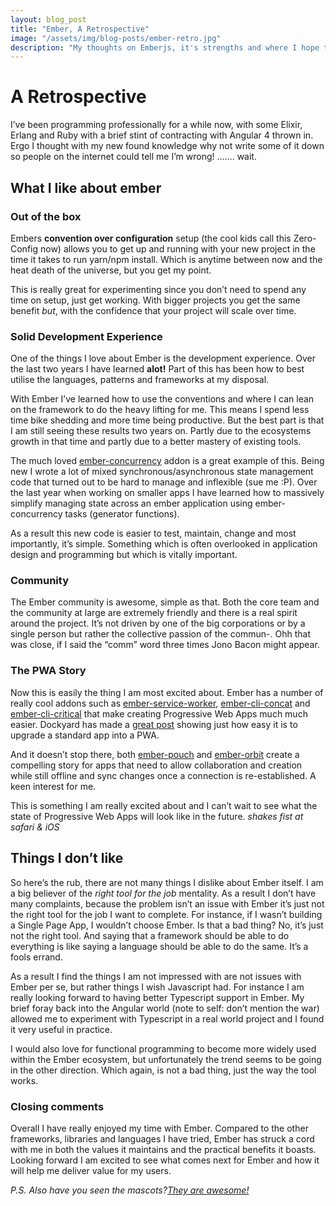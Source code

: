 ```yaml
---
layout: blog_post
title: "Ember, A Retrospective"
image: "/assets/img/blog-posts/ember-retro.jpg"
description: "My thoughts on Emberjs, it's strengths and where I hope they goes next"
---
```


# A Retrospective
  I’ve been programming professionally for a while now, with some Elixir, Erlang and Ruby with a brief stint of contracting with Angular 4 thrown in. Ergo I thought with my new found knowledge why not write some of it down so people on the internet could tell me I’m wrong! ……. wait.

## What I like about ember

### Out of the box

Embers **convention over configuration** setup (the cool kids call this Zero-Config now) allows you to get up and running with your new project in the time it takes to run yarn/npm install. Which is anytime between now and the heat death of the universe, but you get my point.

This is really great for experimenting since you don’t need to spend any time on setup, just get working. With bigger projects you get the same benefit *but*, with the confidence that your project will scale over time.

### Solid Development Experience

One of the things I love about Ember is the development experience. Over the last two years I have learned **alot!** Part of this has been how to best utilise the languages, patterns and frameworks at my disposal.

With Ember I’ve learned how to use the conventions and where I can lean on the framework to do the heavy lifting for me. This means I spend less time bike shedding and more time being productive. But the best part is that I am still seeing these results two years on. Partly due to the ecosystems growth in that time and partly due to a better mastery of existing tools.

The much loved [ember-concurrency](https://github.com/machty/ember-concurrency) addon is a great example of this. Being new I wrote a lot of mixed synchronous/asynchronous state management code that turned out to be hard to manage and inflexible (sue me :P). Over the last year when working on smaller apps I have learned how to massively simplify managing state across an ember application using ember-concurrency tasks (generator functions).

As a result this new code is easier to test, maintain, change and most importantly, it’s simple. Something which is often overlooked in application design and programming but which is vitally important.

### Community

The Ember community is awesome, simple as that. Both the core team and the community at large are extremely friendly and there is a real spirit around the project. It’s not driven by one of the big corporations or by a single person but rather the collective passion of the commun-. Ohh that was close, if I said the “comm” word three times Jono Bacon might appear.

### The PWA Story

Now this is easily the thing I am most excited about. Ember has a number of really cool addons such as [ember-service-worker](https://github.com/DockYard/ember-service-worker), [ember-cli-concat](https://github.com/sir-dunxalot/ember-cli-concat) and [ember-cli-critical](https://github.com/ivanvanderbyl/ember-cli-critical) that make creating Progressive Web Apps  much much easier. Dockyard has made a [great post](https://dockyard.com/blog/2017/07/20/how-to-build-a-pwa-with-ember) showing just how easy it is to upgrade a standard app into a PWA.

And it doesn’t stop there, both [ember-pouch](https://github.com/pouchdb-community/ember-pouch) and [ember-orbit](https://github.com/orbitjs/ember-orbit) create a compelling story for apps that need to allow collaboration and creation while still offline and sync changes once a connection is re-established. A keen interest for me.

This is something I am really excited about and I can’t wait to see what the state of Progressive Web Apps will look like in the future. *shakes fist at safari & iOS*

## Things I don’t like

So here’s the rub, there are not many things I dislike about Ember itself. I am a big believer of the *right tool for the job* mentality. As a result I don’t have many complaints, because the problem isn’t an issue with Ember it’s just not the right tool for the job I want to complete. For instance, if I wasn’t building a Single Page App, I wouldn’t choose Ember. Is that a bad thing? No, it’s just not the right tool. And saying that a framework should be able to do everything is like saying a language should be able to do the same. It’s a fools errand.

As a result I find the things I am not impressed with are not issues with Ember per se, but rather things I wish Javascript had. For instance I am really looking forward to having better Typescript support in Ember. My brief foray back into the Angular world (note to self: don’t mention the war) allowed me to experiment with Typescript in a real world project and I found it very useful in practice.

I would also love for functional programming to become more widely used within the Ember ecosystem, but unfortunately the trend seems to be going in the other direction. Which again, is not a bad thing, just the way the tool works.

### Closing comments

Overall I have really enjoyed my time with Ember. Compared to the other frameworks, libraries and languages I have tried, Ember has struck a cord with me in both the values it maintains and the practical benefits it boasts. Looking forward I am excited to see what comes next for Ember and how it will help me deliver value for my users.

*P.S. Also have you seen the mascots?*[*They are awesome!*](https://www.emberjs.com/mascots/)
